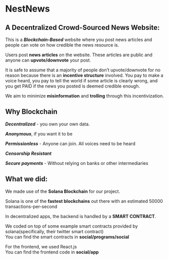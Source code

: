 

# NestNews


## A Decentralized Crowd-Sourced News Website:
This is a ***Blockchain-Based*** website where you post news articles and people can vote on how credible the news resource is.

Users post **news articles** on the website. These articles are public and anyone can **upvote/downvote** your post.

It is safe to assume that a majority of people don’t upvote/downvote for no reason because there is an **incentive structure** involved. You pay to make a
voice heard, you pay to tell the world if some article is clearly wrong, and you get PAID if the news you posted is deemed credible enough.

We aim to minimize **misinformation** and **trolling** through this incentivization. 



## Why Blockchain
***Decentralized*** - you own your own data.  

***Anonymous***, if you want it to be  

***Permissionless*** - Anyone can join. All voices need to be heard  

***Censorship Resistant***  

***Secure payments*** - Without relying on banks or other intermediaries 



## What we did: 
We made use of the **Solana Blockchain** for our project. 

Solana is one of the **fastest blockchains** out there with an estimated 50000 transactions-per-second  

In decentralized apps, the backend is handled by a **SMART CONTRACT**. 

We coded on top of some example smart contracts provided by solana(specifically, their twitter smart contract)  
You can find the smart contracts in **social/programs/social** 

For the frontend, we used React.js  
You can find the frontend code in **social/app**
